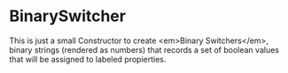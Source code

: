 # BinarySwitcher
This is just a small Constructor to create &lt;em>Binary Switchers&lt;/em>, binary strings (rendered as numbers) that records a set of boolean values that will be assigned to labeled propierties.
